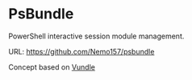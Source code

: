 PsBundle
========

PowerShell interactive session module management.

URL: https://github.com/Nemo157/psbundle

Concept based on [Vundle](https://github.com/gmarik/vundle)
